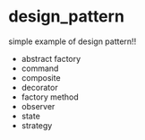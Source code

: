 # design_pattern

simple example of design pattern!!
 - abstract factory
 - command
 - composite
 - decorator
 - factory method
 - observer
 - state
 - strategy
